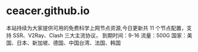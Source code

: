 # ceacer.github.io
本站持续为大家提供可用的免费科学上网节点资源,今日更新共 11 个节点配置，支持 SSR、V2Ray、Clash 三大主流协议， 到期时间：9-16 流量：500G 国家：美国、日本、新加坡、德国、中国台湾、法国、韩国
